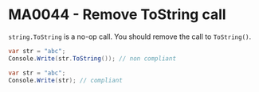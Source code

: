 # MA0044 - Remove ToString call

`string.ToString` is a no-op call. You should remove the call to `ToString()`.

````csharp
var str = "abc";
Console.Write(str.ToString()); // non compliant
````

````csharp
var str = "abc";
Console.Write(str); // compliant
````
